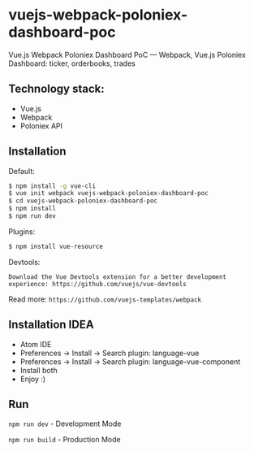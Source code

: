 # vuejs-webpack-poloniex-dashboard-poc

Vue.js Webpack Poloniex Dashboard PoC — Webpack, Vue.js Poloniex Dashboard: ticker, orderbooks, trades

## Technology stack:
* Vue.js
* Webpack
* Poloniex API

## Installation

Default:

``` bash
$ npm install -g vue-cli
$ vue init webpack vuejs-webpack-poloniex-dashboard-poc
$ cd vuejs-webpack-poloniex-dashboard-poc
$ npm install
$ npm run dev
```
Plugins:

``` bash
$ npm install vue-resource
```

Devtools:

`Download the Vue Devtools extension for a better development experience: https://github.com/vuejs/vue-devtools`

Read more: `https://github.com/vuejs-templates/webpack`

## Installation IDEA
* Atom IDE
* Preferences -> Install -> Search plugin: language-vue
* Preferences -> Install -> Search plugin: language-vue-component
* Install both
* Enjoy :)

## Run

`npm run dev` - Development Mode

`npm run build` - Production Mode
